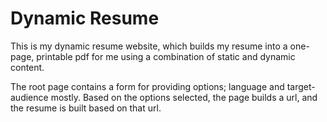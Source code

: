 # Dynamic Resume
This is my dynamic resume website, which builds my resume into a one-page, printable pdf for me using a combination of static and dynamic content.

The root page contains a form for providing options; language and target-audience mostly. Based on the options selected, the page builds a url, and the resume is built based on that url.